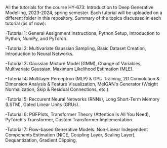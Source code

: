 All the tutorials for the course HY-673: Introduction to Deep Generative Modelling, 2023-2024, spring semester. Each tutorial will be uploaded on a different folder in this repository. Summary of the topics discussed in each tutorial (as of now):

-Tutorial 1: General Assignment Instructions, Python Setup, Introduction to Python, NumPy, and PyTorch.

-Tutorial 2: Multivariate Gaussian Sampling, Basic Dataset Creation, Introduction to Neural Networks.

-Tutorial 3: Gaussian Mixture Model (GMM), Change of Variables, Multivariate Gaussian, Maximum Likelihood Estimation (MLE).

-Tutorial 4: Multilayer Perceptron (MLP) & GPU Training, 2D Convolution & Dimension Analysis & Feature Visualization, MelGAN's Generator (Weight Normalization, Skip & Residual Connections, etc.).

-Tutorial 5: Reccurent Neural Networks (RNNs), Long Short-Term Memory (LSTM), Gated Linear Units (GRUs).

-Tutorial 6: PGFPlots, Transformer Theory (Attention Is All You Need), PyTorch's Transformer, Custom Transformer Implementation.

-Tutorial 7: Flow-based Generative Models: Non-Linear Independent Components Estimation (NICE, Coupling Layer, Scaling Layer), Dequantization, Gradient Clipping.
